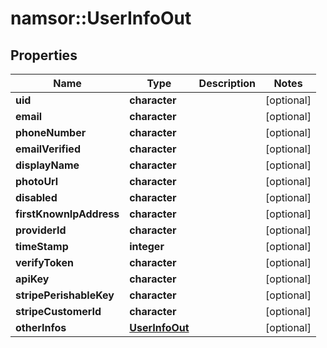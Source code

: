 # namsor::UserInfoOut

## Properties
Name | Type | Description | Notes
------------ | ------------- | ------------- | -------------
**uid** | **character** |  | [optional] 
**email** | **character** |  | [optional] 
**phoneNumber** | **character** |  | [optional] 
**emailVerified** | **character** |  | [optional] 
**displayName** | **character** |  | [optional] 
**photoUrl** | **character** |  | [optional] 
**disabled** | **character** |  | [optional] 
**firstKnownIpAddress** | **character** |  | [optional] 
**providerId** | **character** |  | [optional] 
**timeStamp** | **integer** |  | [optional] 
**verifyToken** | **character** |  | [optional] 
**apiKey** | **character** |  | [optional] 
**stripePerishableKey** | **character** |  | [optional] 
**stripeCustomerId** | **character** |  | [optional] 
**otherInfos** | [**UserInfoOut**](UserInfoOut.md) |  | [optional] 


